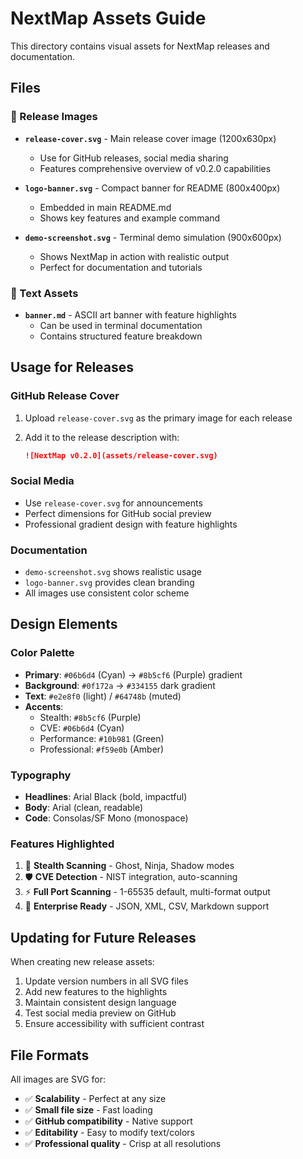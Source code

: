 # NextMap Assets Guide

This directory contains visual assets for NextMap releases and documentation.

## Files

### 📸 Release Images

- **`release-cover.svg`** - Main release cover image (1200x630px)
  - Use for GitHub releases, social media sharing
  - Features comprehensive overview of v0.2.0 capabilities
  
- **`logo-banner.svg`** - Compact banner for README (800x400px)
  - Embedded in main README.md
  - Shows key features and example command

- **`demo-screenshot.svg`** - Terminal demo simulation (900x600px)
  - Shows NextMap in action with realistic output
  - Perfect for documentation and tutorials

### 📝 Text Assets

- **`banner.md`** - ASCII art banner with feature highlights
  - Can be used in terminal documentation
  - Contains structured feature breakdown

## Usage for Releases

### GitHub Release Cover

1. Upload `release-cover.svg` as the primary image for each release
2. Add it to the release description with:

   ```markdown
   ![NextMap v0.2.0](assets/release-cover.svg)
   ```

### Social Media

- Use `release-cover.svg` for announcements
- Perfect dimensions for GitHub social preview
- Professional gradient design with feature highlights

### Documentation

- `demo-screenshot.svg` shows realistic usage
- `logo-banner.svg` provides clean branding
- All images use consistent color scheme

## Design Elements

### Color Palette

- **Primary**: `#06b6d4` (Cyan) → `#8b5cf6` (Purple) gradient
- **Background**: `#0f172a` → `#334155` dark gradient  
- **Text**: `#e2e8f0` (light) / `#64748b` (muted)
- **Accents**:
  - Stealth: `#8b5cf6` (Purple)
  - CVE: `#06b6d4` (Cyan)
  - Performance: `#10b981` (Green)
  - Professional: `#f59e0b` (Amber)

### Typography

- **Headlines**: Arial Black (bold, impactful)
- **Body**: Arial (clean, readable)
- **Code**: Consolas/SF Mono (monospace)

### Features Highlighted

1. 🥷 **Stealth Scanning** - Ghost, Ninja, Shadow modes
2. 🛡️ **CVE Detection** - NIST integration, auto-scanning
3. ⚡ **Full Port Scanning** - 1-65535 default, multi-format output
4. 🎯 **Enterprise Ready** - JSON, XML, CSV, Markdown support

## Updating for Future Releases

When creating new release assets:

1. Update version numbers in all SVG files
2. Add new features to the highlights
3. Maintain consistent design language
4. Test social media preview on GitHub
5. Ensure accessibility with sufficient contrast

## File Formats

All images are SVG for:

- ✅ **Scalability** - Perfect at any size
- ✅ **Small file size** - Fast loading
- ✅ **GitHub compatibility** - Native support
- ✅ **Editability** - Easy to modify text/colors
- ✅ **Professional quality** - Crisp at all resolutions